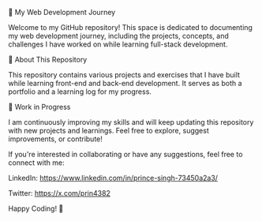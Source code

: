 🚀 My Web Development Journey

Welcome to my GitHub repository! This space is dedicated to documenting my web development journey, including the projects, concepts, and challenges I have worked on while learning full-stack development.

📌 About This Repository

This repository contains various projects and exercises that I have built while learning front-end and back-end development. It serves as both a portfolio and a learning log for my progress.

🚧 Work in Progress

I am continuously improving my skills and will keep updating this repository with new projects and learnings. Feel free to explore, suggest improvements, or contribute!

If you're interested in collaborating or have any suggestions, feel free to connect with me:

LinkedIn: https://www.linkedin.com/in/prince-singh-73450a2a3/

Twitter: https://x.com/prin4382


Happy Coding! 🚀

